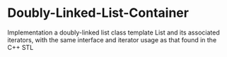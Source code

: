 # Doubly-Linked-List-Container
Implementation a doubly-linked list class template List and its associated iterators, with the same interface and iterator usage as that found in the C++ STL
